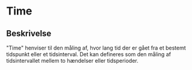 # Time

## Beskrivelse

"Time" henviser til den måling af, hvor lang tid der er gået fra et bestemt tidspunkt eller et tidsinterval. Det kan defineres som den måling af tidsintervallet mellem to hændelser eller tidsperioder.

